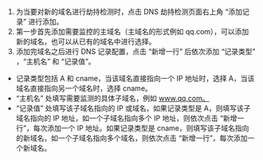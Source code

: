 1. 为当要对新的域名进行劫持检测时，点击 DNS 劫持检测页面右上角 “添加记录” 进行添加。
2. 第一步首先添加需要监控的主域名（主域名的形式例如 qq.com），可以添加新的域名，也可以从已有的域名中进行选择。
3. 添加完域名之后进行 DNS 记录配置，点击 “新增一行” 后依次添加 “记录类型” ，“主机名” 和 “记录值”。
- 记录类型包括 A 和 cname，当该域名直接指向一个 IP 地址时，选择 A，当该域名直接指向另一个域名时，选择 cname。
- “主机名” 处填写需要监测的具体子域名，例如 www.qq.com。
- “记录值” 处填写该子域名指向的 IP 或域名，如果记录类型是 A，则填写该子域名指向的 IP 地址，如一个子域名指向多个 IP 地址，则依次点击 “新增一行”，每次添加一个 IP 地址。如果记录类型是 cname，则填写该子域名指向的新域名，如一个子域名指向多个域名，则依次点击 “新增一行”，每次添加一个新域名。
